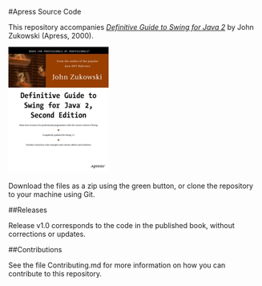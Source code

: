 #Apress Source Code

This repository accompanies [*Definitive Guide to Swing for Java 2*](http://www.apress.com/9781893115781) by John Zukowski (Apress, 2000).

[comment]: #cover
![Cover image](9781893115781.jpg)

Download the files as a zip using the green button, or clone the repository to your machine using Git.

##Releases

Release v1.0 corresponds to the code in the published book, without corrections or updates.

##Contributions

See the file Contributing.md for more information on how you can contribute to this repository.
